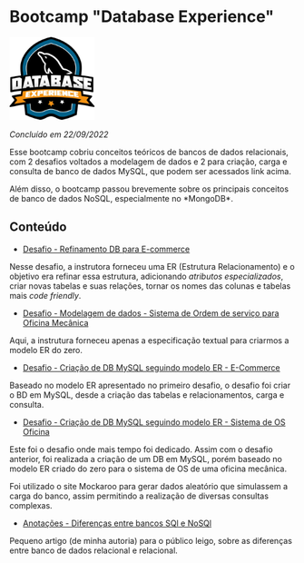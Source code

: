 # Bootcamp "Database Experience"

![logo-database-experience](/logo%20db-Experience.png)
 
*Concluído em 22/09/2022* 

<p>Esse bootcamp cobriu conceitos teóricos de bancos de dados relacionais, com 2 desafios voltados a modelagem de dados e 2 para criação, carga e consulta de banco de dados MySQL, que podem ser acessados link acima.</p>
<p>Além disso, o bootcamp passou brevemente sobre os principais conceitos de banco de dados NoSQL, especialmente no *MongoDB*.

<h2>Conteúdo</h2>

* [Desafio - Refinamento DB para E-commerce](/Bootcamp%20Database%20Experience/Desafio%20Refinamento%20E-Commerce/)

Nesse desafio, a instrutora forneceu uma ER (Estrutura Relacionamento) e o objetivo era refinar essa estrutura, adicionando *atributos especializados*, criar novas tabelas e suas relações, tornar os nomes das colunas e tabelas mais *code friendly*.

* [Desafio - Modelagem de dados - Sistema de Ordem de serviço para Oficina Mecânica](/Bootcamp%20Database%20Experience/Modelagem%20de%20Dados_%20Sistema%20de%20OS%20Oficina/)

Aqui, a instrutura forneceu apenas a especificação textual para criarmos a modelo ER do zero.

* [Desafio - Criação de DB MySQL seguindo modelo ER - E-Commerce](/Bootcamp%20Database%20Experience/SQL%20e-commerce/)

Baseado no modelo ER apresentado no primeiro desafio, o desafio foi criar o BD em MySQL, desde a criação das tabelas e relacionamentos, carga e consulta.

* [Desafio - Criação de DB MySQL seguindo modelo ER - Sistema de OS Oficina](/Bootcamp%20Database%20Experience/SQL%20OS%20Oficina/)

<p>Este foi o desafio onde mais tempo foi dedicado. Assim com o desafio anterior, foi realizada a criação de um DB em MySQL, porém baseado no modelo ER criado do zero para o sistema de OS de uma oficina mecânica.</p>
Foi utilizado o site Mockaroo para gerar dados aleatório que simulassem a carga do banco, assim permitindo a realização de diversas consultas complexas.

* [Anotações - Diferenças entre bancos SQl e NoSQl](/Bootcamp%20Database%20Experience/Anotacoes%20-%20BD%20Relacional%20vs%20Nao-Relacional.md)

Pequeno artigo (de minha autoria) para o público leigo, sobre as diferenças entre banco de dados relacional e relacional.